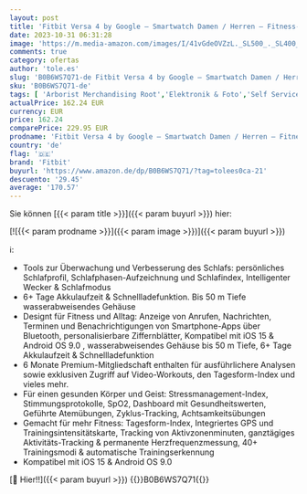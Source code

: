 ```yaml
---
layout: post
title: 'Fitbit Versa 4 by Google – Smartwatch Damen / Herren – Fitness-Tracker mit integriertem GPS und Telefonfunktion  6 Tage Akkulaufzeit  40+ Trainingsmodi – Fitnessuhr kompatibel mit Android / iOS'
date: 2023-10-31 06:31:28
image: 'https://m.media-amazon.com/images/I/41vGdeOVZzL._SL500_._SL400_.jpg'
comments: true
category: ofertas
author: 'tole.es'
slug: 'B0B6WS7Q71-de Fitbit Versa 4 by Google – Smartwatch Damen / Herren –...'
sku: 'B0B6WS7Q71-de'
tags: [ 'Arborist Merchandising Root','Elektronik & Foto','Self Service','Smartwatches','Special Features Stores','Sport & Freizeit','Sports-Promotions','Wearables-Technologie','ef3a019d-6628-41d5-b303-291126686917_0','ef3a019d-6628-41d5-b303-291126686917_7401','fitbit','🇩🇪', ]
actualPrice: 162.24 EUR
currency: EUR
price: 162.24
comparePrice: 229.95 EUR
prodname: 'Fitbit Versa 4 by Google – Smartwatch Damen / Herren – Fitness-Tracker mit integriertem GPS und Telefonfunktion  6 Tage Akkulaufzeit  40+ Trainingsmodi – Fitnessuhr kompatibel mit Android / iOS'
country: 'de'
flag: '🇩🇪'
brand: 'Fitbit'
buyurl: 'https://www.amazon.de/dp/B0B6WS7Q71/?tag=tolees0ca-21'
descuento: '29.45'
average: '170.57'
---
```


Sie können [{{< param title >}}]({{< param buyurl >}}) hier:

[![{{< param prodname >}}]({{< param image >}})]({{< param buyurl >}})

ℹ️:

- Tools zur Überwachung und Verbesserung des Schlafs: persönliches Schlafprofil, Schlafphasen-Aufzeichnung und Schlafindex, Intelligenter Wecker & Schlafmodus
- 6+ Tage Akkulaufzeit & Schnellladefunktion. Bis 50 m Tiefe wasserabweisendes Gehäuse
- Designt für Fitness und Alltag: Anzeige von Anrufen, Nachrichten, Terminen und Benachrichtigungen von Smartphone-Apps über Bluetooth, personalisierbare Ziffernblätter, Kompatibel mit iOS 15 & Android OS 9.0 , wasserabweisendes Gehäuse bis 50 m Tiefe, 6+ Tage Akkulaufzeit & Schnellladefunktion
- 6 Monate Premium-Mitgliedschaft enthalten für ausführlichere Analysen sowie exklusiven Zugriff auf Video-Workouts, den Tagesform-Index und vieles mehr.
- Für einen gesunden Körper und Geist: Stressmanagement-Index, Stimmungsprotokolle, SpO2, Dashboard mit Gesundheitswerten, Geführte Atemübungen, Zyklus-Tracking, Achtsamkeitsübungen
- Gemacht für mehr Fitness: Tagesform-Index, Integriertes GPS und Trainingsintensitätskarte, Tracking von Aktivzonenminuten, ganztägiges Aktivitäts-Tracking & permanente Herzfrequenzmessung, 40+ Trainingsmodi & automatische Trainingserkennung
- Kompatibel mit iOS 15 & Android OS 9.0

[🛒 Hier!!]({{< param buyurl >}})
{{<world>}}B0B6WS7Q71{{</world>}}
